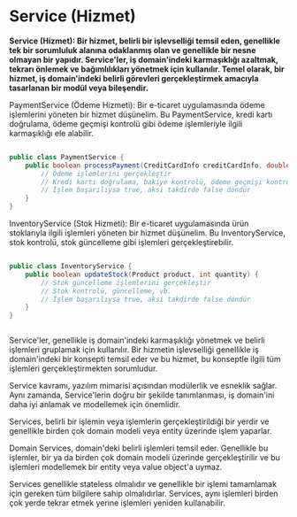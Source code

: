 # Service (Hizmet)

**Service (Hizmet): Bir hizmet, belirli bir işlevselliği temsil eden, genellikle tek bir sorumluluk alanına odaklanmış olan ve genellikle bir nesne olmayan bir yapıdır. Service'ler, iş domain'indeki karmaşıklığı azaltmak, tekrarı önlemek ve bağımlılıkları yönetmek için kullanılır. Temel olarak, bir hizmet, iş domain'indeki belirli görevleri gerçekleştirmek amacıyla tasarlanan bir modül veya bileşendir.**


PaymentService (Ödeme Hizmeti): Bir e-ticaret uygulamasında ödeme işlemlerini yöneten bir hizmet düşünelim. Bu PaymentService, kredi kartı doğrulama, ödeme geçmişi kontrolü gibi ödeme işlemleriyle ilgili karmaşıklığı ele alabilir.


```java

public class PaymentService {
    public boolean processPayment(CreditCardInfo creditCardInfo, double amount) {
        // Ödeme işlemlerini gerçekleştir
        // Kredi kartı doğrulama, bakiye kontrolü, ödeme geçmişi kontrolü, vb.
        // İşlem başarılıysa true, aksi takdirde false döndür
    }
}


```

InventoryService (Stok Hizmeti): Bir e-ticaret uygulamasında ürün stoklarıyla ilgili işlemleri yöneten bir hizmet düşünelim. Bu InventoryService, stok kontrolü, stok güncelleme gibi işlemleri gerçekleştirebilir.

```java

public class InventoryService {
    public boolean updateStock(Product product, int quantity) {
        // Stok güncelleme işlemlerini gerçekleştir
        // Stok kontrolü, güncelleme, vb.
        // İşlem başarılıysa true, aksi takdirde false döndür
    }
}



```

Service'ler, genellikle iş domain'indeki karmaşıklığı yönetmek ve belirli işlemleri gruplamak için kullanılır. Bir hizmetin işlevselliği genellikle iş domain'indeki bir konsepti temsil eder ve bu hizmet, bu konseptle ilgili tüm işlemleri gerçekleştirmekten sorumludur.

Service kavramı, yazılım mimarisi açısından modülerlik ve esneklik sağlar. Aynı zamanda, Service'lerin doğru bir şekilde tanımlanması, iş domain'ini daha iyi anlamak ve modellemek için önemlidir.


Services, belirli bir işlemin veya işlemlerin gerçekleştirildiği bir yerdir ve genellikle birden çok domain modeli veya entity üzerinde işlem yaparlar.

Domain Services, domain'deki belirli işlemleri temsil eder. Genellikle bu işlemler, bir ya da birden çok domain modeli üzerinde gerçekleştirilir ve bu işlemleri modellemek bir entity veya value object'a uymaz.


Services genellikle stateless olmalıdır ve genellikle bir işlemi tamamlamak için gereken tüm bilgilere sahip olmalıdırlar. Services, aynı işlemleri birden çok yerde tekrar etmek yerine işlemleri yeniden kullanabilir.




